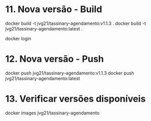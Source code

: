 # 11. Nova versão - Build
docker build -t jvg21/tassinary-agendamento:v1.1.3 .
docker build -t jvg21/tassinary-agendamento:latest .


docker login

# 12. Nova versão - Push
docker push jvg21/tassinary-agendamento:v1.1.3
docker push jvg21/tassinary-agendamento:latest

# 13. Verificar versões disponíveis
docker images jvg21/tassinary-agendamento
